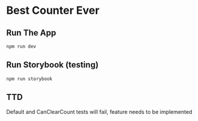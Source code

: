 # Best Counter Ever

## Run The App
`npm run dev`

## Run Storybook (testing)
`npm run storybook`

## TTD
Default and CanClearCount tests will fail, feature needs to be implemented